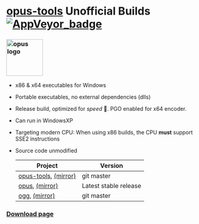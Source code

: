 # [opus-tools](https://www.opus-codec.org/) Unofficial Builds [![AppVeyor_badge]][AppVeyor_link]

[AppVeyor_badge]: https://ci.appveyor.com/api/projects/status/github/Chocobo1/opus-tools_win32-build?branch=master&svg=true
[AppVeyor_link]: https://ci.appveyor.com/project/Chocobo1/opus-tools-win32-build


### <a href="https://www.opus-codec.org/"><img src="https://www.opus-codec.org/assets/img/opus-logo.svg" alt="opus logo" height="96"></a>
* x86 & x64 executables for Windows
* Portable executables, no external dependencies (dlls)
* Release build, optimized for *speed* :rocket:. PGO enabled for x64 encoder.
* Can run in WindowsXP
* Targeting modern CPU: When using x86 builds, the CPU **must** support SSE2 instructions
* Source code unmodified

  | Project                                                                                              | Version               |
  | ---------------------------------------------------------------------------------------------------- | --------------------- |
  | [opus-tools](https://git.xiph.org/?p=opus-tools.git), [(mirror)](https://github.com/xiph/opus-tools) | git master            |
  | [opus](https://git.xiph.org/?p=opus.git), [(mirror)](https://github.com/xiph/opus)                   | Latest stable release |
  | [ogg](https://git.xiph.org/?p=ogg.git), [(mirror)](https://github.com/xiph/ogg)                      | git master            |


### [Download page](https://github.com/Chocobo1/opus-tools_win32-build/releases)
